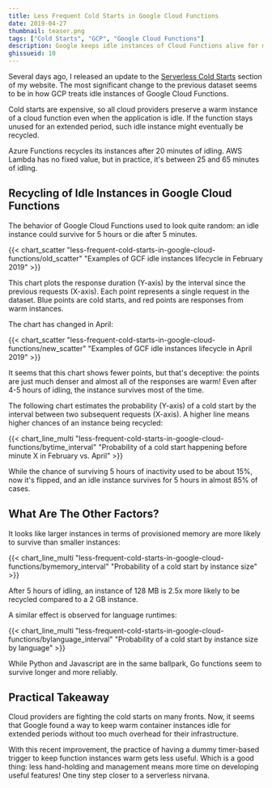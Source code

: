 ```yaml
---
title: Less Frequent Cold Starts in Google Cloud Functions
date: 2019-04-27
thumbnail: teaser.png
tags: ["Cold Starts", "GCP", "Google Cloud Functions"]
description: Google keeps idle instances of Cloud Functions alive for many hours.
ghissueid: 10
---
```


Several days ago, I released an update to the [Serverless Cold Starts](/serverless/coldstarts/) section of my website. The most significant change to the previous dataset seems to be in how GCP treats idle instances of Google Cloud Functions.

Cold starts are expensive, so all cloud providers preserve a warm instance of a cloud function even when the application is idle. If the function stays unused for an extended period, such idle instance might eventually be recycled.

Azure Functions recycles its instances after 20 minutes of idling. AWS Lambda has no fixed value, but in practice, it's between 25 and 65 minutes of idling.

## Recycling of Idle Instances in Google Cloud Functions

The behavior of Google Cloud Functions used to look quite random: an idle instance could survive for 5 hours or die after 5 minutes.

{{< chart_scatter 
    "less-frequent-cold-starts-in-google-cloud-functions/old_scatter"
    "Examples of GCF idle instances lifecycle in February 2019" >}}

This chart plots the response duration (Y-axis) by the interval since the previous requests (X-axis). Each point represents a single request in the dataset. Blue points are cold starts, and red points are responses from warm instances.

The chart has changed in April:

{{< chart_scatter 
    "less-frequent-cold-starts-in-google-cloud-functions/new_scatter"
    "Examples of GCF idle instances lifecycle in April 2019" >}}

It seems that this chart shows fewer points, but that's deceptive: the points are just much denser and almost all of the responses are warm! Even after 4-5 hours of idling, the instance survives most of the time.

The following chart estimates the probability (Y-axis) of a cold start by the interval between two subsequent requests (X-axis). A higher line means higher chances of an instance being recycled:

{{< chart_line_multi 
    "less-frequent-cold-starts-in-google-cloud-functions/bytime_interval" 
    "Probability of a cold start happening before minute X in February vs. April" >}}

While the chance of surviving 5 hours of inactivity used to be about 15%, now it's flipped, and an idle instance survives for 5 hours in almost 85% of cases.

## What Are The Other Factors?

It looks like larger instances in terms of provisioned memory are more likely to survive than smaller instances:

{{< chart_line_multi 
    "less-frequent-cold-starts-in-google-cloud-functions/bymemory_interval" 
    "Probability of a cold start by instance size" >}}

After 5 hours of idling, an instance of 128 MB is 2.5x more likely to be recycled compared to a 2 GB instance.

A similar effect is observed for language runtimes:

{{< chart_line_multi 
    "less-frequent-cold-starts-in-google-cloud-functions/bylanguage_interval" 
    "Probability of a cold start by instance size by language" >}}

While Python and Javascript are in the same ballpark, Go functions seem to survive longer and more reliably.

## Practical Takeaway

Cloud providers are fighting the cold starts on many fronts. Now, it seems that Google found a way to keep warm container instances idle for extended periods without too much overhead for their infrastructure.

With this recent improvement, the practice of having a dummy timer-based trigger to keep function instances warm gets less useful. Which is a good thing: less hand-holding and management means more time on developing useful features! One tiny step closer to a serverless nirvana.